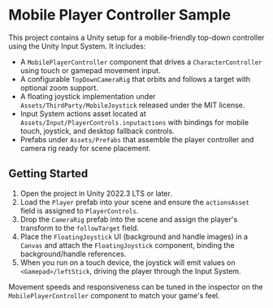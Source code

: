 # Mobile Player Controller Sample

This project contains a Unity setup for a mobile-friendly top-down controller using the Unity Input System. It includes:

- A `MobilePlayerController` component that drives a `CharacterController` using touch or gamepad movement input.
- A configurable `TopDownCameraRig` that orbits and follows a target with optional zoom support.
- A floating joystick implementation under `Assets/ThirdParty/MobileJoystick` released under the MIT license.
- Input System actions asset located at `Assets/Input/PlayerControls.inputactions` with bindings for mobile touch, joystick, and desktop fallback controls.
- Prefabs under `Assets/Prefabs` that assemble the player controller and camera rig ready for scene placement.

## Getting Started

1. Open the project in Unity 2022.3 LTS or later.
2. Load the `Player` prefab into your scene and ensure the `actionsAsset` field is assigned to `PlayerControls`.
3. Drop the `CameraRig` prefab into the scene and assign the player's transform to the `followTarget` field.
4. Place the `FloatingJoystick` UI (background and handle images) in a `Canvas` and attach the `FloatingJoystick` component, binding the background/handle references.
5. When you run on a touch device, the joystick will emit values on `<Gamepad>/leftStick`, driving the player through the Input System.

Movement speeds and responsiveness can be tuned in the inspector on the `MobilePlayerController` component to match your game's feel.
